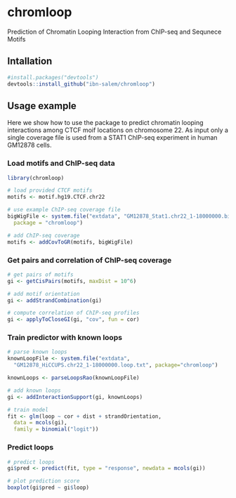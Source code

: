 # chromloop
Prediction of Chromatin Looping Interaction from ChIP-seq and Sequnece Motifs

## Intallation

```R
#install.packages("devtools")
devtools::install_github("ibn-salem/chromloop")
```

## Usage example
Here we show how to use the package to predict chromatin looping interactions 
among CTCF moif locations on chromosome 22. 
As input only a single coverage file is used from a STAT1 ChIP-seq experiment 
in human GM12878 cells. 

### Load motifs and ChIP-seq data
```R
library(chromloop)

# load provided CTCF motifs
motifs <- motif.hg19.CTCF.chr22

# use example ChIP-seq coverage file
bigWigFile <- system.file("extdata", "GM12878_Stat1.chr22_1-18000000.bigWig", 
  package = "chromloop")

# add ChIP-seq coverage
motifs <- addCovToGR(motifs, bigWigFile)

```

### Get pairs and correlation of ChIP-seq coverage
```R
# get pairs of motifs
gi <- getCisPairs(motifs, maxDist = 10^6)

# add motif orientation
gi <- addStrandCombination(gi)

# compute correlation of ChIP-seq profiles
gi <- applyToCloseGI(gi, "cov", fun = cor)
```

### Train predictor with known loops
```R
# parse known loops
knownLoopFile <- system.file("extdata", 
  "GM12878_HiCCUPS.chr22_1-18000000.loop.txt", package="chromloop")

knownLoops <- parseLoopsRao(knownLoopFile)

# add known loops
gi <- addInteractionSupport(gi, knownLoops)

# train model 
fit <- glm(loop ~ cor + dist + strandOrientation, 
  data = mcols(gi), 
  family = binomial("logit"))
```

### Predict loops
```R
# predict loops
gi$pred <- predict(fit, type = "response", newdata = mcols(gi)) 

# plot prediction score 
boxplot(gi$pred ~ gi$loop)

```

